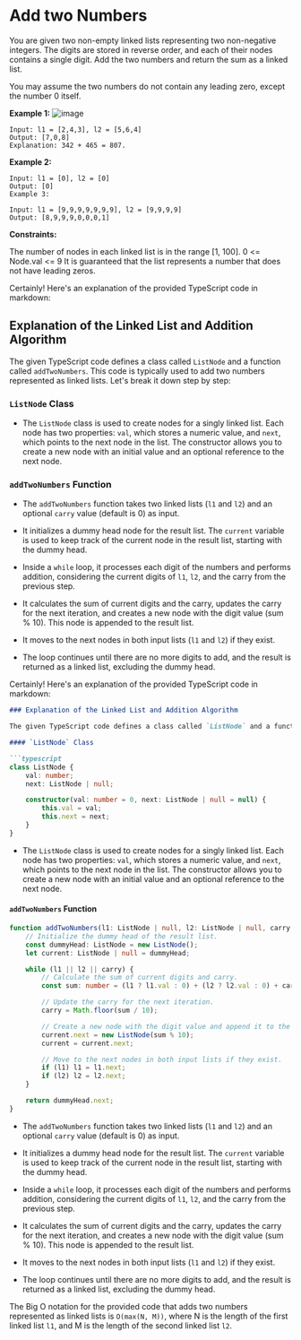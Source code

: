 # Add two Numbers

You are given two non-empty linked lists representing two non-negative integers. The digits are stored in reverse order, and each of their nodes contains a single digit. Add the two numbers and return the sum as a linked list.

You may assume the two numbers do not contain any leading zero, except the number 0 itself.

**Example 1:**
![image](https://assets.leetcode.com/uploads/2020/10/02/addtwonumber1.jpg)

```
Input: l1 = [2,4,3], l2 = [5,6,4]
Output: [7,0,8]
Explanation: 342 + 465 = 807.
```

**Example 2:**
```
Input: l1 = [0], l2 = [0]
Output: [0]
Example 3:

Input: l1 = [9,9,9,9,9,9,9], l2 = [9,9,9,9]
Output: [8,9,9,9,0,0,0,1]
```

**Constraints:**

The number of nodes in each linked list is in the range [1, 100].
0 <= Node.val <= 9
It is guaranteed that the list represents a number that does not have leading zeros.


Certainly! Here's an explanation of the provided TypeScript code in markdown:


## Explanation of the Linked List and Addition Algorithm

The given TypeScript code defines a class called `ListNode` and a function called `addTwoNumbers`. This code is typically used to add two numbers represented as linked lists. Let's break it down step by step:

### `ListNode` Class

- The `ListNode` class is used to create nodes for a singly linked list. Each node has two properties: `val`, which stores a numeric value, and `next`, which points to the next node in the list. The constructor allows you to create a new node with an initial value and an optional reference to the next node.

### `addTwoNumbers` Function

- The `addTwoNumbers` function takes two linked lists (`l1` and `l2`) and an optional `carry` value (default is 0) as input.

- It initializes a dummy head node for the result list. The `current` variable is used to keep track of the current node in the result list, starting with the dummy head.

- Inside a `while` loop, it processes each digit of the numbers and performs addition, considering the current digits of `l1`, `l2`, and the carry from the previous step.

- It calculates the sum of current digits and the carry, updates the carry for the next iteration, and creates a new node with the digit value (sum % 10). This node is appended to the result list.

- It moves to the next nodes in both input lists (`l1` and `l2`) if they exist.

- The loop continues until there are no more digits to add, and the result is returned as a linked list, excluding the dummy head.

Certainly! Here's an explanation of the provided TypeScript code in markdown:

```markdown
### Explanation of the Linked List and Addition Algorithm

The given TypeScript code defines a class called `ListNode` and a function called `addTwoNumbers`. This code is typically used to add two numbers represented as linked lists. Let's break it down step by step:

#### `ListNode` Class

```typescript
class ListNode {
    val: number;
    next: ListNode | null;

    constructor(val: number = 0, next: ListNode | null = null) {
        this.val = val;
        this.next = next;
    }
}
```

- The `ListNode` class is used to create nodes for a singly linked list. Each node has two properties: `val`, which stores a numeric value, and `next`, which points to the next node in the list. The constructor allows you to create a new node with an initial value and an optional reference to the next node.

#### `addTwoNumbers` Function

```typescript
function addTwoNumbers(l1: ListNode | null, l2: ListNode | null, carry: number = 0): ListNode | null {
    // Initialize the dummy head of the result list.
    const dummyHead: ListNode = new ListNode();
    let current: ListNode | null = dummyHead;

    while (l1 || l2 || carry) {
        // Calculate the sum of current digits and carry.
        const sum: number = (l1 ? l1.val : 0) + (l2 ? l2.val : 0) + carry;

        // Update the carry for the next iteration.
        carry = Math.floor(sum / 10);

        // Create a new node with the digit value and append it to the result list.
        current.next = new ListNode(sum % 10);
        current = current.next;

        // Move to the next nodes in both input lists if they exist.
        if (l1) l1 = l1.next;
        if (l2) l2 = l2.next;
    }

    return dummyHead.next;
}
```

- The `addTwoNumbers` function takes two linked lists (`l1` and `l2`) and an optional `carry` value (default is 0) as input.

- It initializes a dummy head node for the result list. The `current` variable is used to keep track of the current node in the result list, starting with the dummy head.

- Inside a `while` loop, it processes each digit of the numbers and performs addition, considering the current digits of `l1`, `l2`, and the carry from the previous step.

- It calculates the sum of current digits and the carry, updates the carry for the next iteration, and creates a new node with the digit value (sum % 10). This node is appended to the result list.

- It moves to the next nodes in both input lists (`l1` and `l2`) if they exist.

- The loop continues until there are no more digits to add, and the result is returned as a linked list, excluding the dummy head.

The Big O notation for the provided code that adds two numbers represented as linked lists is `O(max(N, M))`, where N is the length of the first linked list `l1`, and M is the length of the second linked list `l2`.
